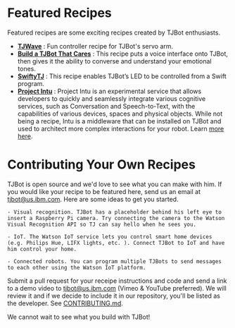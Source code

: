 
# Featured Recipes
Featured recipes are some exciting recipes created by TJBot enthusiasts.


- **[TJWave](https://github.com/victordibia/tjwave)** : Fun controller recipe for TJBot's servo arm.
- **[Build a TJBot That Cares](https://medium.com/ibm-watson-developer-cloud/build-a-chatbot-that-cares-part-1-d1c273e17a63#.vtxwvsydl)** : This recipe puts a voice interface onto TJBot, then gives it the ability to converse and understand your emotional tones.
- **[SwiftyTJ](https://github.com/jweisz/swifty-tj)** : This recipe enables TJBot’s LED to be controlled from a Swift program.
- **[Project Intu](https://github.com/watson-intu/self-sdk#raspberry-pi)** : Project Intu is an experimental service that allows developers to quickly and seamlessly integrate various cognitive services, such as Conversation and Speech-to-Text, with the capabilities of various devices, spaces and physical objects. While not being a recipe, Intu is a middleware that can be installed on TJBot and used to architect more complex interactions for your robot. Learn [more here](http://www.ibm.com/watson/developercloud/project-intu.html).



# Contributing Your Own Recipes

TJBot is open source and we'd love to see what you can make with him. If you would like your recipe to be featured here, send us an email at tjbot@us.ibm.com.
Here are some ideas to get you started.

    - Visual recognition. TJBot has a placeholder behind his left eye to insert a Raspberry Pi camera. Try connecting the camera to the Watson Visual Recognition API so TJ can say hello when he sees you.

    - IoT. The Watson IoT service lets you control smart home devices (e.g. Philips Hue, LIFX lights, etc. ). Connect TJBot to IoT and have him control your home.

    - Connected robots. You can program multiple TJBots to send messages to each other using the Watson IoT platform.

Submit a pull request for your receipe instructions and code and send a link to a demo video to tjbot@us.ibm.com (Vimeo & YouTube preferred). We will review it and if we decide to include it in our repository, you'll be listed as the developer. See [CONTRIBUTING.md](../CONTRIBUTING.md).

We cannot wait to see what you build with TJBot!
